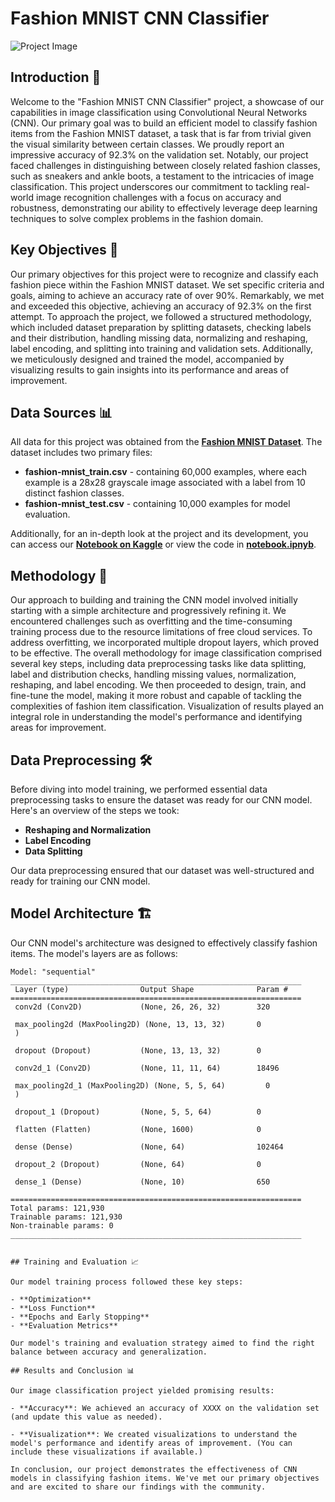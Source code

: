 # Fashion MNIST CNN Classifier

![Project Image](link-to-your-image)

## Introduction 🌟

Welcome to the "Fashion MNIST CNN Classifier" project, a showcase of our capabilities in image classification using Convolutional Neural Networks (CNN). Our primary goal was to build an efficient model to classify fashion items from the Fashion MNIST dataset, a task that is far from trivial given the visual similarity between certain classes. We proudly report an impressive accuracy of 92.3% on the validation set. Notably, our project faced challenges in distinguishing between closely related fashion classes, such as sneakers and ankle boots, a testament to the intricacies of image classification. This project underscores our commitment to tackling real-world image recognition challenges with a focus on accuracy and robustness, demonstrating our ability to effectively leverage deep learning techniques to solve complex problems in the fashion domain.

## Key Objectives 🎯

Our primary objectives for this project were to recognize and classify each fashion piece within the Fashion MNIST dataset. We set specific criteria and goals, aiming to achieve an accuracy rate of over 90%. Remarkably, we met and exceeded this objective, achieving an accuracy of 92.3% on the first attempt. To approach the project, we followed a structured methodology, which included dataset preparation by splitting datasets, checking labels and their distribution, handling missing data, normalizing and reshaping, label encoding, and splitting into training and validation sets. Additionally, we meticulously designed and trained the model, accompanied by visualizing results to gain insights into its performance and areas of improvement.

## Data Sources 📊

All data for this project was obtained from the [**Fashion MNIST Dataset**](https://www.kaggle.com/datasets/zalando-research/fashionmnist). The dataset includes two primary files:

- **fashion-mnist_train.csv** - containing 60,000 examples, where each example is a 28x28 grayscale image associated with a label from 10 distinct fashion classes.
- **fashion-mnist_test.csv** - containing 10,000 examples for model evaluation. 

Additionally, for an in-depth look at the project and its development, you can access our [**Notebook on Kaggle**](https://www.kaggle.com/code/amirfares/fashion-mnist-cnn-92-3-accuracy) or view the code in [**notebook.ipnyb**](https://github.com/AmirFARES/Fashion-MNIST-CNN/blob/main/fashion-mnist-cnn-92-3-accuracy.ipynb).

## Methodology 🚀

Our approach to building and training the CNN model involved initially starting with a simple architecture and progressively refining it. We encountered challenges such as overfitting and the time-consuming training process due to the resource limitations of free cloud services. To address overfitting, we incorporated multiple dropout layers, which proved to be effective. The overall methodology for image classification comprised several key steps, including data preprocessing tasks like data splitting, label and distribution checks, handling missing values, normalization, reshaping, and label encoding. We then proceeded to design, train, and fine-tune the model, making it more robust and capable of tackling the complexities of fashion item classification. Visualization of results played an integral role in understanding the model's performance and identifying areas for improvement.

## Data Preprocessing 🛠️

Before diving into model training, we performed essential data preprocessing tasks to ensure the dataset was ready for our CNN model. Here's an overview of the steps we took:

- **Reshaping and Normalization**
- **Label Encoding**
- **Data Splitting**

Our data preprocessing ensured that our dataset was well-structured and ready for training our CNN model.

## Model Architecture 🏗️

Our CNN model's architecture was designed to effectively classify fashion items. The model's layers are as follows:

```plaintext
Model: "sequential"
_________________________________________________________________
 Layer (type)                Output Shape              Param #   
=================================================================
 conv2d (Conv2D)             (None, 26, 26, 32)        320       
                                                                 
 max_pooling2d (MaxPooling2D) (None, 13, 13, 32)       0         
 )                                                               
                                                                 
 dropout (Dropout)           (None, 13, 13, 32)        0         
                                                                 
 conv2d_1 (Conv2D)           (None, 11, 11, 64)        18496     
                                                                 
 max_pooling2d_1 (MaxPooling2D) (None, 5, 5, 64)         0         
 )                                                               
                                                                 
 dropout_1 (Dropout)         (None, 5, 5, 64)          0         
                                                                 
 flatten (Flatten)           (None, 1600)              0         
                                                                 
 dense (Dense)               (None, 64)                102464    
                                                                 
 dropout_2 (Dropout)         (None, 64)                0         
                                                                 
 dense_1 (Dense)             (None, 10)                650       
                                                                 
=================================================================
Total params: 121,930
Trainable params: 121,930
Non-trainable params: 0
_________________________________________________________________


## Training and Evaluation 📈

Our model training process followed these key steps:

- **Optimization**
- **Loss Function**
- **Epochs and Early Stopping**
- **Evaluation Metrics**

Our model's training and evaluation strategy aimed to find the right balance between accuracy and generalization.

## Results and Conclusion 📊

Our image classification project yielded promising results:

- **Accuracy**: We achieved an accuracy of XXXX on the validation set (and update this value as needed).

- **Visualization**: We created visualizations to understand the model's performance and identify areas of improvement. (You can include these visualizations if available.)

In conclusion, our project demonstrates the effectiveness of CNN models in classifying fashion items. We've met our primary objectives and are excited to share our findings with the community.
